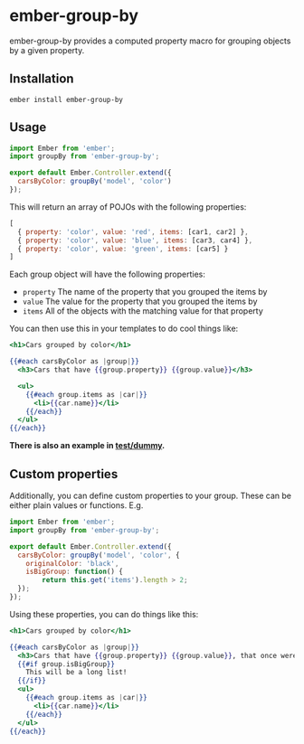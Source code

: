# ember-group-by

ember-group-by provides a computed property macro for grouping objects by a
given property.

## Installation

`ember install ember-group-by`

## Usage

```javascript
import Ember from 'ember';
import groupBy from 'ember-group-by';

export default Ember.Controller.extend({
  carsByColor: groupBy('model', 'color')
});
```

This will return an array of POJOs with the following properties:

```javascript
[
  { property: 'color', value: 'red', items: [car1, car2] },
  { property: 'color', value: 'blue', items: [car3, car4] },
  { property: 'color', value: 'green', items: [car5] }
]
```

Each group object will have the following properties:

- `property` The name of the property that you grouped the items by
- `value` The value for the property that you grouped the items by
- `items` All of the objects with the matching value for that property

You can then use this in your templates to do cool things like:

```handlebars
<h1>Cars grouped by color</h1>

{{#each carsByColor as |group|}}
  <h3>Cars that have {{group.property}} {{group.value}}</h3>

  <ul>
    {{#each group.items as |car|}}
      <li>{{car.name}}</li>
    {{/each}}
  </ul>
{{/each}}
```

**There is also an example in [test/dummy](tests/dummy).**

## Custom properties
Additionally, you can define custom properties to your group. These can be either plain values or functions. E.g.
```javascript
import Ember from 'ember';
import groupBy from 'ember-group-by';

export default Ember.Controller.extend({
  carsByColor: groupBy('model', 'color', {
    originalColor: 'black',
    isBigGroup: function() {
        return this.get('items').length > 2;
  });
});
```
Using these properties, you can do things like this:
```handlebars
<h1>Cars grouped by color</h1>

{{#each carsByColor as |group|}}
  <h3>Cars that have {{group.property}} {{group.value}}, that once were {{group.originalColor}}</h3>
  {{#if group.isBigGroup}}
    This will be a long list!
  {{/if}}
  <ul>
    {{#each group.items as |car|}}
      <li>{{car.name}}</li>
    {{/each}}
  </ul>
{{/each}}
```